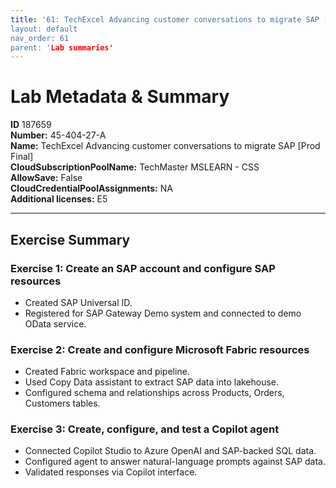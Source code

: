 ```yaml
---
title: '61: TechExcel Advancing customer conversations to migrate SAP [Prod Final]` 
layout: default
nav_order: 61
parent: 'Lab summaries'
--- 
```


# Lab Metadata & Summary

**ID** 187659  
**Number:** 45-404-27-A  
**Name:** TechExcel Advancing customer conversations to migrate SAP [Prod Final]  
**CloudSubscriptionPoolName:** TechMaster MSLEARN - CSS  
**AllowSave:** False  
**CloudCredentialPoolAssignments:** NA  
**Additional licenses:** E5  

---

## Exercise Summary

### Exercise 1: Create an SAP account and configure SAP resources
- Created SAP Universal ID.  
- Registered for SAP Gateway Demo system and connected to demo OData service.  

### Exercise 2: Create and configure Microsoft Fabric resources
- Created Fabric workspace and pipeline.  
- Used Copy Data assistant to extract SAP data into lakehouse.  
- Configured schema and relationships across Products, Orders, Customers tables.  

### Exercise 3: Create, configure, and test a Copilot agent
- Connected Copilot Studio to Azure OpenAI and SAP-backed SQL data.  
- Configured agent to answer natural-language prompts against SAP data.  
- Validated responses via Copilot interface.
